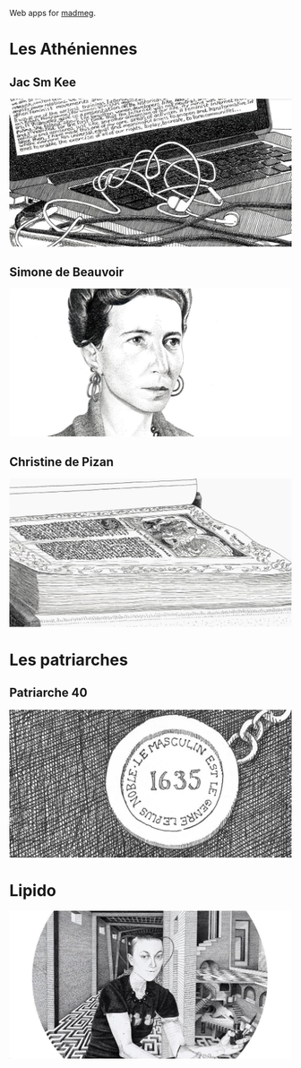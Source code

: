 Web apps for [madmeg](http://madmeg.org/).


# Les Athéniennes

## Jac Sm Kee

[![](jacsmkee/vignette-1200x630.jpg)](http://madmeg.org/jacsmkee/)


## Simone de Beauvoir

[![](simone/vignette-1200x630.jpg)](http://madmeg.org/simone/)


## Christine de Pizan

[![](christine/vignette-1200x630.jpg)](http://madmeg.org/christine/)


# Les patriarches

## Patriarche 40

[![](p40/vignette-1200x630.jpg)](http://madmeg.org/p40/)



# Lipido

[![](lipido/vignette-1200x630.jpg)](http://madmeg.org/lipido/)

